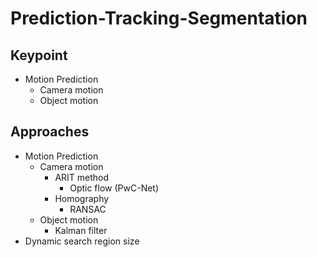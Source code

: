 # Prediction-Tracking-Segmentation
## Keypoint
* Motion Prediction
  * Camera motion
  * Object motion
## Approaches
* Motion Prediction
  * Camera motion
    * ARIT method
      * Optic flow (PwC-Net)
    * Homography
      * RANSAC
  * Object motion
    * Kalman filter
* Dynamic search region size
